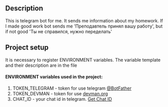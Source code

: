 ## Description

This is telegram bot for me. It sends me information about my homework.
If I made good work bot sends me 'Преподавтель принял вашу работу', but if
 not good 'Ты не справился, нужно переделать'

## Project setup

It is necessary to register ENVIRONMENT variables.
The variable template and their description are in the file

#### ENVIRONMENT variables used in the project:
1. TOKEN_TELEGRAM - token for use telegram [@BotFather](https://t.me/BotFather)
2. TOKEN_DEVMAN - token for use [devman.org](https://dvmn.org/)
3. CHAT_ID - your chat id in telegram. [Get Chat ID](https://t.me/userinfobot)



